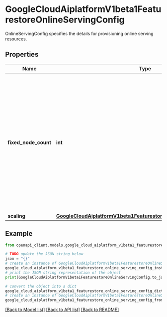 # GoogleCloudAiplatformV1beta1FeaturestoreOnlineServingConfig

OnlineServingConfig specifies the details for provisioning online serving resources.

## Properties

Name | Type | Description | Notes
------------ | ------------- | ------------- | -------------
**fixed_node_count** | **int** | The number of nodes for the online store. The number of nodes doesn&#39;t scale automatically, but you can manually update the number of nodes. If set to 0, the featurestore will not have an online store and cannot be used for online serving. | [optional] 
**scaling** | [**GoogleCloudAiplatformV1beta1FeaturestoreOnlineServingConfigScaling**](GoogleCloudAiplatformV1beta1FeaturestoreOnlineServingConfigScaling.md) |  | [optional] 

## Example

```python
from openapi_client.models.google_cloud_aiplatform_v1beta1_featurestore_online_serving_config import GoogleCloudAiplatformV1beta1FeaturestoreOnlineServingConfig

# TODO update the JSON string below
json = "{}"
# create an instance of GoogleCloudAiplatformV1beta1FeaturestoreOnlineServingConfig from a JSON string
google_cloud_aiplatform_v1beta1_featurestore_online_serving_config_instance = GoogleCloudAiplatformV1beta1FeaturestoreOnlineServingConfig.from_json(json)
# print the JSON string representation of the object
print(GoogleCloudAiplatformV1beta1FeaturestoreOnlineServingConfig.to_json())

# convert the object into a dict
google_cloud_aiplatform_v1beta1_featurestore_online_serving_config_dict = google_cloud_aiplatform_v1beta1_featurestore_online_serving_config_instance.to_dict()
# create an instance of GoogleCloudAiplatformV1beta1FeaturestoreOnlineServingConfig from a dict
google_cloud_aiplatform_v1beta1_featurestore_online_serving_config_from_dict = GoogleCloudAiplatformV1beta1FeaturestoreOnlineServingConfig.from_dict(google_cloud_aiplatform_v1beta1_featurestore_online_serving_config_dict)
```
[[Back to Model list]](../README.md#documentation-for-models) [[Back to API list]](../README.md#documentation-for-api-endpoints) [[Back to README]](../README.md)


